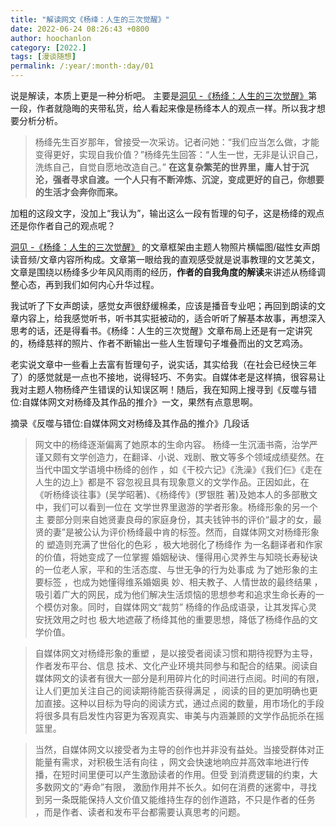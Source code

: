 ```yaml
---
title: "解读网文《杨绛：人生的三次觉醒》"
date: 2022-06-24 08:26:43 +0800
author: hoochanlon
category: [2022.]
tags: [漫谈随想]
permalink: /:year/:month-:day/01
---
```


说是解读，本质上更是一种分析吧。 主要是[洞见 -《杨绛：人生的三次觉醒》](https://mp.weixin.qq.com/s/2Q0W7nIqjsd-nmpUyS3CkA)第一段，作者就隐晦的夹带私货，给人看起来像是杨绛本人的观点一样。所以我才想要分析分析。

> 杨绛先生百岁那年，曾接受一次采访。记者问她：“我们应当怎么做，才能变得更好，实现自我价值？”杨绛先生回答：“人生一世，无非是认识自己，洗练自己，自觉自愿地改造自己。” **在这复杂繁芜的世界里，庸人甘于沉沦，强者寻求自渡。一个人只有不断淬炼、沉淀，变成更好的自己，你想要的生活才会奔你而来。**

加粗的这段文字，没加上“我认为”，输出这么一段有哲理的句子，这是杨绛的观点还是你作者自己的观点呢？

<!-- more -->

[洞见 -《杨绛：人生的三次觉醒》](https://mp.weixin.qq.com/s/2Q0W7nIqjsd-nmpUyS3CkA) 的文章框架由主题人物照片横幅图/磁性女声朗读音频/文章内容所构成。文章第一眼给我的直观感受就是说事教理的文艺美文，文章是围绕以杨绛多少年风风雨雨的经历，**作者的自我角度的解读**来讲述从杨绛调整心态，再到我们如何内心升华过程。

我试听了下女声朗读，感觉女声很舒缓棉柔，应该是播音专业吧；再回到朗读的文章内容上，给我感觉听书，听书其实挺被动的，适合听听了解基本故事，再想深入思考的话，还是得看书。《杨绛：人生的三次觉醒》文章布局上还是有一定讲究的，杨绛慈祥的照片、作者不断输出一些人生哲理句子堆叠而出的文艺鸡汤。

老实说文章中一些看上去富有哲理句子，说实话，其实给我（在社会已经快三年了）的感觉就是一点也不接地，说得轻巧、不务实。自媒体老是这样搞，很容易让我对主题人物杨绛产生错误的认知误区啊！随后，我在知网上搜寻到《反噬与错位:自媒体网文对杨绛及其作品的推介》一文，果然有点意思啊。

摘录《反噬与错位:自媒体网文对杨绛及其作品的推介》几段话

> 网文中的杨绛逐渐偏离了她原本的生命内容。 杨绛一生沉湎书斋，治学严谨又颇有文学创造力，在翻译、小说、戏剧、散文等多个领域成绩斐然。在当代中国文学语境中杨绛的创作 ，如《干校六记》《洗澡》《我们仨》《走在人生的边上》都是不 容忽视且具有现象意义的文学作品。正因如此，在《听杨绛谈往事》(吴学昭著)、《杨绛传》(罗银胜 著)及她本人的多部散文中，我们可以看到一位在 文学世界里遨游的学者形象。杨绛形象的另一个主 要部分则来自她贤妻良母的家庭身份，其夫钱钟书的评价“最才的女，最贤的妻”是被公认为评价杨绛最中肯的标签。然而，自媒体网文对杨绛形象的 塑造则充满了世俗化的色彩 ，极大地弱化了杨绛作 为一名翻译者和作家的价值，将她变成了一位掌握 婚姻秘诀、懂得用心灵养生与知晓长寿秘诀的一位老人家，平和的生活态度、与世无争的行为处事成 为了她形象的主要标签 ，也成为她懂得维系婚姻奥 妙、相夫教子、人情世故的最终结果 ，吸引着广大的网民，成为他们解决生活烦恼的思想参考和追求生命长寿的一个模仿对象。同时，自媒体网文“裁剪” 杨绛的作品成语录，让其发挥心灵安抚效用之时也 极大地遮蔽了杨绛其他的重要思想，降低了杨绛作品的文学价值。

> 自媒体网文对杨绛形象的重塑 ，是以接受者阅读习惯和期待视野为主导，作者发布平台、信息 技术、文化产业环境共同参与和配合的结果。阅读自媒体网文的读者有很大一部分是利用碎片化的时间进行点阅。时间的有限，让人们更加关注自己的阅读期待能否获得满足 ，阅读的目的更加明确也更加直接。这种以目标为导向的阅读方式，通过点阅的数量，用市场化的手段将很多具有启发性内容更为客观真实、审美与内涵兼顾的文学作品扼杀在摇篮里。

> 当然，自媒体网文以接受者为主导的创作也并非没有益处。当接受群体对正能量有需求，对积极生活有向往 ，网文会快速地响应并高效率地进行传播，在短时间里便可以产生激励读者的作用。但受 到消费逻辑的约束，大多数网文的“寿命”有限， 激励作用并不长久。如何在消费的迷雾中，寻找到另一条既能保持人文价值又能维持生存的创作道路，不只是作者的任务 ，而是作者、读者和发布平台都需要认真思考的问题。